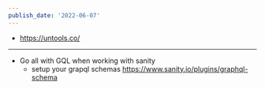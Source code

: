 ```yaml
---
publish_date: '2022-06-07'
---
```

- https://untools.co/

---

- Go all with GQL when working with sanity
	- setup your grapql schemas https://www.sanity.io/plugins/graphql-schema


